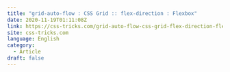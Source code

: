 ```yaml
---
title: "grid-auto-flow : CSS Grid :: flex-direction : Flexbox"
date: 2020-11-19T01:11:08Z
link: https://css-tricks.com/grid-auto-flow-css-grid-flex-direction-flexbox/?utm_medium=RSS&utm_source=news.12bit.vn
site: css-tricks.com
language: English
category:
  - Article
draft: false
---
```

